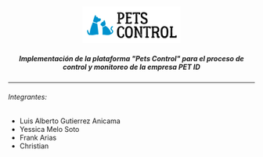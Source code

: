 
<p align="center">
    <img src="./Web/assets/img/logos/logo.jpg" width="200">
</p>

<h5 align="center">Implementación de la plataforma "Pets Control" para el proceso de control y monitoreo de la empresa PET ID</h5>

------------

<h6>Integrantes:</h6>

<ul>
    <li>Luis Alberto Gutierrez Anicama</li>
    <li>Yessica Melo Soto</li>
    <li>Frank Arias</li>
    <li>Christian</li>
</ul>
